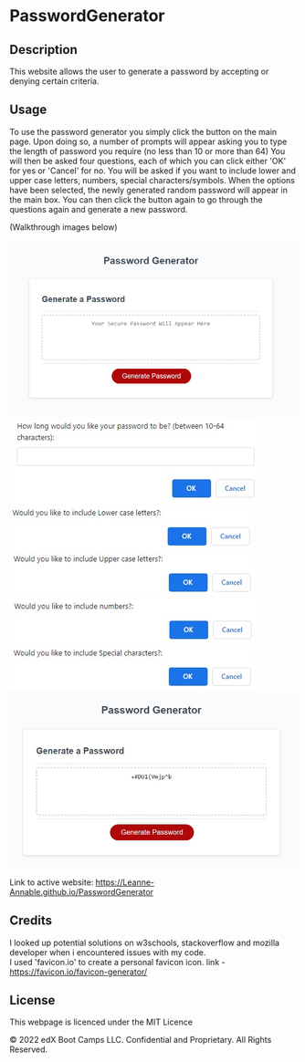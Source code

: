 # PasswordGenerator

## Description 

This website allows the user to generate a password by accepting or denying certain criteria.


## Usage 

To use the password generator you simply click the button on the main page.
Upon doing so, a number of prompts will appear asking you to type the length of password you require (no less than 10 or more than 64)
You will then be asked four questions, each of which you can click either 'OK' for yes or 'Cancel' for no.
You will be asked if you want to include lower and upper case letters, numbers, special characters/symbols.
When the options have been selected, the newly generated random password will appear in the main box.
You can then click the button again to go through the questions again and generate a new password.

(Walkthrough images below)

![opening-page](./Assets/images/starter-screen.jpg)<br>
![first-option](./Assets/images/first-option.jpg)<br>
![second-option](./Assets/images/second-option.jpg)<br>
![third-option](./Assets/images/third-option.jpg)<br>
![fourth-option](./Assets/images/fourth-option.jpg)<br>
![fifth-option](./Assets/images/fifth-option.jpg)<br>
![end-result](./Assets/images/end-result.jpg)

Link to active website: https://Leanne-Annable.github.io/PasswordGenerator


## Credits

I looked up potential solutions on w3schools, stackoverflow and mozilla developer when i encountered issues with my code.<br>
I used 'favicon.io' to create a personal favicon icon. link - https://favicon.io/favicon-generator/


## License

This webpage is licenced under the MIT Licence

© 2022 edX Boot Camps LLC. Confidential and Proprietary. All Rights Reserved.